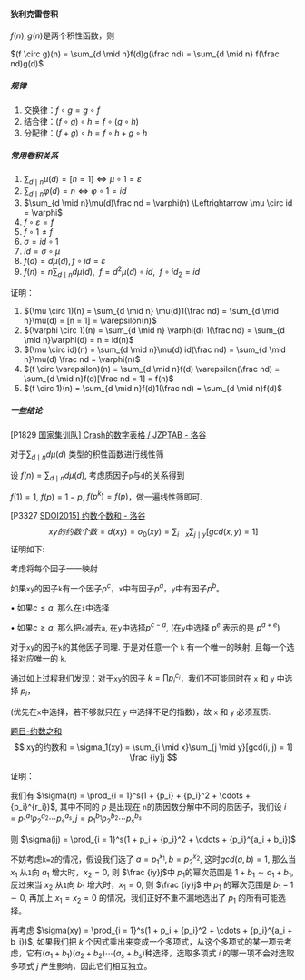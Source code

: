 #### 狄利克雷卷积

$f(n), g(n)$是两个积性函数，则

$(f \circ g)(n) = \sum_{d \mid n}f(d)g(\frac nd) = \sum_{d \mid n} f(\frac nd)g(d)$



##### 规律

1. 交换律：$f \circ g = g \circ f$
2. 结合律：$(f \circ g) \circ h = f \circ (g \circ h)$
3. 分配律：$(f + g) \circ h = f \circ h + g \circ h$



##### 常用卷积关系

1. $\sum_{d \mid n}\mu(d) = [n = 1] \Leftrightarrow \mu \circ 1 = \varepsilon$
2. $\sum_{d \mid n}\varphi(d) = n \Leftrightarrow \varphi \circ 1 = id$
3. $\sum_{d \mid n}\mu(d)\frac nd = \varphi(n) \Leftrightarrow \mu \circ id = \varphi$
4. $f \circ \varepsilon = f$
5. $f \circ 1 \neq f$
6. $\sigma = id \circ 1$
7. $id = \sigma \circ \mu$
8. $f(d) = d\mu(d), f \circ id = \varepsilon$
9. $f(n) = n\sum_{d \mid n}d\mu(d), \ \ f = d^2\mu(d) \circ id, \ \ f \circ id_2 = id$

证明：

1. $(\mu \circ 1)(n) = \sum_{d \mid n} \mu(d)1(\frac nd) = \sum_{d \mid n}\mu(d) = [n = 1] = \varepsilon(n)$
2. $(\varphi \circ 1)(n) = \sum_{d \mid n} \varphi(d) 1(\frac nd) = \sum_{d \mid n}\varphi(d) = n = id(n)$
3. $(\mu \circ id)(n) = \sum_{d \mid n}\mu(d) id(\frac nd) = \sum_{d \mid n}\mu(d) \frac nd = \varphi(n)$
4. $(f \circ \varepsilon)(n) = \sum_{d \mid n}f(d) \varepsilon(\frac nd) = \sum_{d \mid n}f(d)[\frac nd = 1] = f(n)$
5. $(f \circ 1)(n) = \sum_{d \mid n}f(d)1(\frac nd) = \sum_{d \mid n}f(d)$





##### 一些结论

[P1829 [国家集训队\] Crash的数字表格 / JZPTAB - 洛谷](https://www.luogu.com.cn/problem/P1829)

对于$\sum_{d \mid n}d\mu(d)$ 类型的积性函数进行线性筛

设 $f(n) = \sum_{d \mid n} d\mu(d)$, 考虑质因子`p`与`d`的关系得到

$f(1) = 1$, $f(p) = 1 - p$, $f(p^k) = f(p)$，做一遍线性筛即可.



 

[P3327 [SDOI2015\] 约数个数和 - 洛谷](https://www.luogu.com.cn/problem/P3327)
$$
xy的约数个数 = 
d(xy) = \sigma_0(xy) =  \sum_{i \mid x}\sum_{j \mid y}[gcd(x, y) = 1]
$$
证明如下:

考虑将每个因子一一映射

如果`xy`的因子`k`有一个因子$p^c$，`x`中有因子$p^a$，`y`中有因子$p^b$。

$\bullet$ 如果$c \le a$, 那么在`i`中选择

$\bullet$ 如果$c \ge a$, 那么把`c`减去`a`, 在`y`中选择$p^{c - a}$, (在`y`中选择 $p^e$ 表示的是 $p^{a + e}$)

对于`xy`的因子`k`的其他因子同理. 于是对任意一个 `k` 有一个唯一的映射, 且每一个选择对应唯一的 `k`.

通过如上过程我们发现：对于`xy`的因子 $k = \prod p_i^{c_i}$，我们不可能同时在 `x` 和 `y` 中选择 $p_i$，

(优先在`x`中选择，若不够就只在 `y` 中选择不足的指数)，故 `x` 和 `y` 必须互质.





[题目-约数之和](https://www.51nod.com/Html/Challenge/Problem.html#problemId=1220)
$$
xy的约数和 = \sigma_1(xy) = \sum_{i \mid x}\sum_{j \mid y}[gcd(i, j) = 1] \frac {iy}j
$$

证明：

我们有 $\sigma(n) = \prod_{i = 1}^s(1 + {p_i} + {p_i}^2 + \cdots +{p_i}^{r_i})$, 其中不同的 $p$ 是出现在 `n`的质因数分解中不同的质因子，我们设 $i = {p_1}^{a_1}{p_2}^{a_2}\cdots{p_s}^{a_s}, j = {p_1}^{b_1}{p_2}^{b_2}\cdots{p_s}^{b_s}$

则 $\sigma(ij) = \prod_{i = 1}^s(1 + p_i + {p_i}^2 + \cdots + {p_i}^{a_i + b_i})$

不妨考虑`k=2`的情况，假设我们选了 $a = {p_1}^{x_1}, b = {p_2}^{x_2}$, 这时$gcd(a, b) = 1$, 那么当 $x_1$ 从`1`向 $a_1$ 增大时，$x_2 = 0$, 则 $\frac {iy}j$中 $p_1$的幂次范围是 $1 + b_1 \sim a_1 + b_1$, 反过来当 $x_2$ 从`1`向 $b_1$ 增大时，$x_1 = 0$, 则 $\frac {iy}j$ 中 $p_1$ 的幂次范围是 $b_1 - 1 \sim 0$, 再加上 $x_1 = x_2 = 0$ 的情况，我们正好不重不漏地选出了 $p_1$ 的所有可能选择。

再考虑 $\sigma(xy) = \prod_{i = 1}^s(1 + p_i + {p_i}^2 + \cdots + {p_i}^{a_i + b_i})$, 如果我们把 $k$ 个因式乘出来变成一个多项式，从这个多项式的某一项去考虑，它有$(a_1 + b_1)(a_2 + b_2) \cdots (a_s + b_s)$种选择，选取多项式 $i$ 的哪一项不会对选取多项式 $j$ 产生影响，因此它们相互独立。
